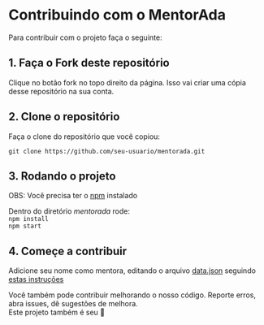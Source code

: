 # Contribuindo com o MentorAda

Para contribuir com o projeto faça o seguinte:

## 1. Faça o Fork deste repositório
Clique no botão fork no topo direito da página. Isso vai criar uma cópia desse repositório na sua conta.

## 2. Clone o repositório
Faça o clone do repositório que você copiou:

`git clone https://github.com/seu-usuario/mentorada.git`

## 3. Rodando o projeto

OBS: Você precisa ter o [npm](https://www.npmjs.com/) instalado

Dentro do diretório *mentorada* rode:    
`npm install`  
`npm start`

## 4. Começe a contribuir

Adicione seu nome como mentora, editando o arquivo [data.json](https://github.com/mentorada/mentorada/blob/master/src/data.json) seguindo [estas instruções](https://github.com/mentorada/mentorada#quero-ser-mentora)

Você também pode contribuir melhorando o nosso código. Reporte erros, abra issues, dê sugestões de melhora.    
Este projeto também é seu  :purple_heart:
